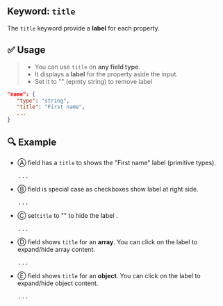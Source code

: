 
## Keyword: `title`

The `title` keyword provide a **label** for each property.

## ✅ Usage

>- You can use `title` on **any field type**.
>- It displays a **label** for the property aside the input.
>- Set it to "" (epmty string) to remove label

```json
"name": {
   "type": "string",
   "title": "First name",
   ...
}
```

## 🔍 Example

- Ⓐ field has a `title` to shows the "First name" label (primitive types).
    <pre onclick="this.innerHTML = form.sourceSchema.properties.name._toJSON(4)">...</pre>

- Ⓑ field is special case as checkboxes show label at right side.
    <pre onclick="this.innerHTML = form.sourceSchema.properties.gotit._toJSON(4)">...</pre>

- Ⓒ set`title`  to "" to hide the label .
  <pre onclick="this.innerHTML = form.sourceSchema.properties.nolabel._toJSON(4)">...</pre>

- Ⓓ field shows `title` for an **array**.
  You can click on the label to expand/hide array content.
    <pre onclick="this.innerHTML = form.sourceSchema.properties.palette._toJSON(4)">...</pre>

- Ⓔ field shows `title` for an **object**.
  You can click on the label to expand/hide object content.
  <pre onclick="this.innerHTML = form.sourceSchema.properties.profile._toJSON(4)">...</pre>



